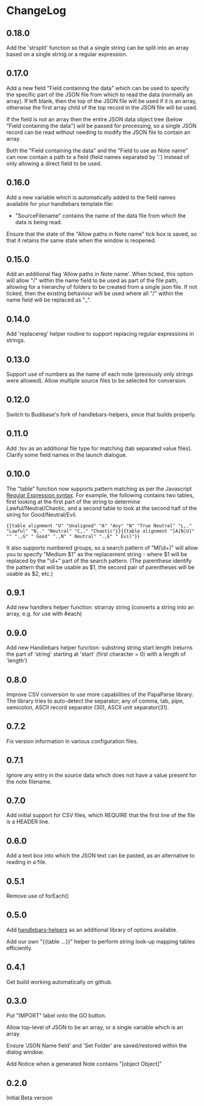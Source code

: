 # ChangeLog

## 0.18.0

Add the 'strsplit' function so that a single string can be split into an array based on a single string or a regular expression.

## 0.17.0

Add a new field "Field containing the data" which can be used to specify the specific part of the JSON file from which to read the data (normally an array). If left blank, then the top of
the JSON file will be used if it is an array, otherwise the first array child of the top record in the JSON file will be used.

If the field is not an array then the entire JSON data object tree (below "Field containing the data") will be passed for processing, so a single JSON record can be read without needing to modify the JSON file to contain an array.

Both the "Field containing the data" and the "Field to use as Note name" can now contain a path to a field (field names separated by '.') instead of only allowing a direct field to be used.

## 0.16.0

Add a new variable which is automatically added to the field names available for your handlebars template file:

- "SourceFilename" contains the name of the data file from which the data is being read.

Ensure that the state of the "Allow paths in Note name" tick box is saved, so that it retains the same state when the window is reopened.

## 0.15.0

Add an additional flag 'Allow paths in Note name'. When ticked, this option will allow "/" within the name field to be used as part of the file path, allowing for a hierarchy of folders to be created from a single json file.
If not ticked, then the existing behaviour will be used where all "/" within the name field will be replaced as "_".

## 0.14.0

Add 'replacereg' helper routine to support replacing regular expressions in strings.

## 0.13.0

Support use of numbers as the name of each note (previously only strings were allowed).
Allow multiple source files to be selected for conversion.

## 0.12.0

Switch to Budibase's fork of handlebars-helpers, since that builds properly.

## 0.11.0

Add .tsv as an additional file type for matching (tab separated value files).
Clarify some field names in the launch dialogue.

## 0.10.0

The "table" function now supports pattern matching as per the Javascript [Regular Expression syntax](https://developer.mozilla.org/en-US/docs/Web/JavaScript/Guide/Regular_Expressions).
For example, the following contains two tables, first looking at the first part of the string to determine Lawful/Neutral/Chaotic, and a second table to look at the second half of the string for Good/Neutral/Evil.

```hb
{{table alignment "U" "Unaligned" "A" "Any" "N" "True Neutral" "L,." "Lawful" "N,." "Neutral" "C,." "Chaotic"}}{{table alignment "[A|N|U]" "" ".,G" " Good" ".,N" " Neutral" ".,E" " Evil"}}
```

It also supports numbered groups, so a search pattern of "M(\d+)" will allow you to specify "Medium $1" as the replacement string - where $1 will be replaced by the "\d+" part of the search pattern. (The parenthese identify the pattern that will be usable as $1, the second pair of parentheses will be usable as $2, etc.)

## 0.9.1

Add new handlers helper function:  strarray string       (converts a string into an array, e.g. for use with #each)

## 0.9.0

Add new Handlebars helper function:   substring string start length   (returns the part of 'string' starting at 'start' (first character = 0) with a length of 'length')

## 0.8.0

Improve CSV conversion to use more capabilities of the PapaParse library.
The library tries to auto-detect the separator; any of comma, tab, pipe, semicolon, ASCII record separator (30), ASCII unit separator(31).

## 0.7.2

Fix version information in various configuration files.

## 0.7.1

Ignore any entry in the source data which does not have a value present for the note filename.

## 0.7.0

Add initial support for CSV files, which REQUIRE that the first line of the file is a HEADER line.

## 0.6.0

Add a text box into which the JSON text can be pasted, as an alternative to reading in a file.

## 0.5.1

Remove use of forEach()

## 0.5.0

Add [handlebars-helpers](https://github.com/helpers/handlebars-helpers) as an additional library of options available.

Add our own "{{table ...}}" helper to perform string look-up mapping tables efficiently.

## 0.4.1

Get build working automatically on github.

## 0.3.0

Put "IMPORT" label onto the GO button.

Allow top-level of JSON to be an array, or a single variable which is an array.

Ensure 'JSON Name field' and 'Set Folder' are saved/restored within the dialog window.

Add Notice when a generated Note contains "[object Object]"

## 0.2.0

Initial Beta version
